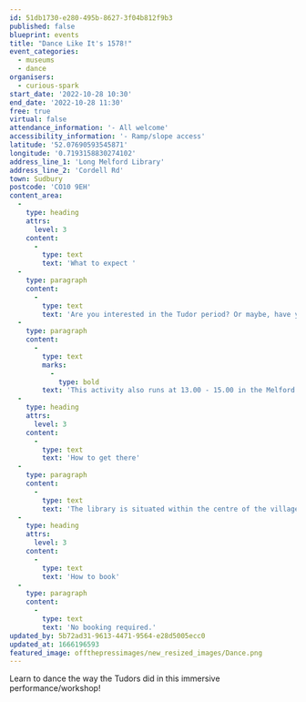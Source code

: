 ```yaml
---
id: 51db1730-e280-495b-8627-3f04b812f9b3
published: false
blueprint: events
title: "Dance Like It's 1578!"
event_categories:
  - museums
  - dance
organisers:
  - curious-spark
start_date: '2022-10-28 10:30'
end_date: '2022-10-28 11:30'
free: true
virtual: false
attendance_information: '- All welcome'
accessibility_information: '- Ramp/slope access'
latitude: '52.07690593545871'
longitude: '0.7193158830274102'
address_line_1: 'Long Melford Library'
address_line_2: 'Cordell Rd'
town: Sudbury
postcode: 'CO10 9EH'
content_area:
  -
    type: heading
    attrs:
      level: 3
    content:
      -
        type: text
        text: 'What to expect '
  -
    type: paragraph
    content:
      -
        type: text
        text: 'Are you interested in the Tudor period? Or maybe, have you ever wondered what dance used to look like over 400 years ago? To find out, visit the Long Melford Library, learn about 16th century dance and even try it yourself - if you feel brave enough!'
  -
    type: paragraph
    content:
      -
        type: text
        marks:
          -
            type: bold
        text: 'This activity also runs at 13.00 - 15.00 in the Melford Hall. '
  -
    type: heading
    attrs:
      level: 3
    content:
      -
        type: text
        text: 'How to get there'
  -
    type: paragraph
    content:
      -
        type: text
        text: 'The library is situated within the centre of the village, with Sudbury being the closest train station and a bus stop being only 150m from the library.'
  -
    type: heading
    attrs:
      level: 3
    content:
      -
        type: text
        text: 'How to book'
  -
    type: paragraph
    content:
      -
        type: text
        text: 'No booking required.'
updated_by: 5b72ad31-9613-4471-9564-e28d5005ecc0
updated_at: 1666196593
featured_image: offthepressimages/new_resized_images/Dance.png
---
```

Learn to dance the way the Tudors did in this immersive performance/workshop!